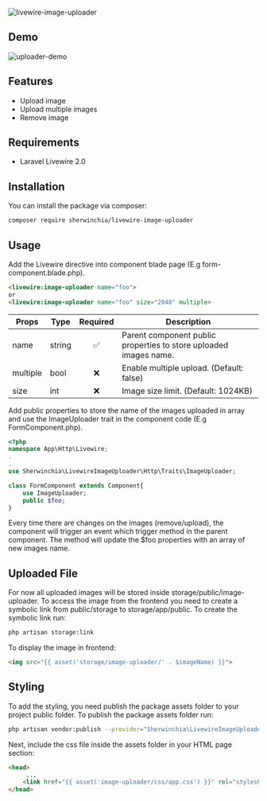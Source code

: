 ![livewire-image-uploader](https://banners.beyondco.de/Livewire%20Image%20Uploader.png?theme=light&packageManager=composer+require&packageName=composer+require+sherwinchia%2Flivewire-image-uploader&pattern=endlessClouds&style=style_1&description=&md=0&showWatermark=0&fontSize=100px&images=photograph&widths=400&heights=400)

## Demo
![uploader-demo](https://media.giphy.com/media/vcUG1LGyCEZV8HkKmG/giphy.gif)

## Features
- Upload image
- Upload multiple images
- Remove image

## Requirements
- Laravel Livewire 2.0

## Installation
You can install the package via composer:
```bash
composer require sherwinchia/livewire-image-uploader
```
## Usage
Add the Livewire directive into component blade page (E.g form-component.blade.php).
```html
<livewire:image-uploader name="foo"> 
or
<livewire:image-uploader name="foo" size="2048" multiple>
```
| Props      | Type     | Required | Description|
| -----------| ---------| :------: |-----------|
| name       | string   |   ✅    |Parent component public properties to store uploaded images name.|
| multiple   | bool     |   ❌    |Enable multiple upload. (Default: false)|
| size       | int      |   ❌    | Image size limit. (Default: 1024KB)|

Add public properties to store the name of the images uploaded in array and use the ImageUploader trait in the component code (E.g FormComponent.php).
```PHP
<?php
namespace App\Http\Livewire;
.
.
use Sherwinchia\LivewireImageUploader\Http\Traits\ImageUploader;

class FormComponent extends Component{
    use ImageUploader;
    public $foo;
}
```
Every time there are changes on the images (remove/upload), the component will trigger an event which trigger method in the parent component. The method will update the $foo properties with an array of new images name.

## Uploaded File
For now all uploaded images will be stored inside storage/public/image-uploader. To access the image from the frontend you need to create a symbolic link from public/storage to storage/app/public. To create the symbolic link run:
```bash
php artisan storage:link
```
To display the image in frontend:
```html
<img src="{{ asset('storage/image-uploader/' . $imageName) }}">
```

## Styling
To add the styling, you need publish the package assets folder to your project public folder. To publish the package assets folder run:
```bash
php artisan vendor:publish --provider="Sherwinchia\LivewireImageUploader\LivewireImageUploaderServiceProvider" --tag="assets"
```
Next, include the css file inside the assets folder in your HTML page <head> section:
```html
<head>
     ...
    <link href="{{ asset('image-uploader/css/app.css') }}" rel="stylesheet">
</head>
```


